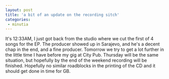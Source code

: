 ```yaml
---
layout: post
title: 'a bit of an update on the recording sitch'
categories:
 - minutia
---
```



It's 12:33AM, I just got back from the studio where we cut the first of 4 songs for the EP. The producer showed up in Sarajevo, and he's a decent chap in the end, and a fine producer. Tomorrow we try to get a lot further in the little time I have before my gig at City Pub. Thursday will be the same situation, but hopefully by the end of the weekend recording will be finished. Hopefully no similar roadblocks in the printing of the CD and it should get done in time for GB.
